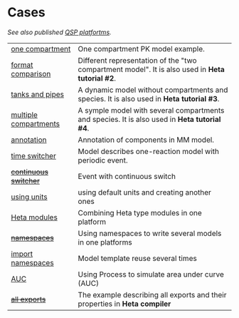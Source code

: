 # Cases

*See also published [QSP platfortms](/implemented?id=open-source-qsp-platforms).*

| | |
|---|---|
| [one compartment](cases/one-compartment) | One compartment PK model example. |
| [format comparison](cases/format-comparison) | Different representation of the "two compartment model". It is also used in **Heta tutorial #2**. |
| [tanks and pipes](cases/tanks-and-pipes) | A dynamic model without compartments and species. It is also used in **Heta tutorial #3**. |
| [multiple compartments](cases/multiple-compartments) | A symple model with several compartments and species. It is also used in **Heta tutorial #4**. |
| [annotation](cases/annotation) | Annotation of components in MM model. |
| [time switcher](cases/time-switcher) | Model describes one-reaction model with periodic event. |
| ~~[continuous switcher](cases/c-switcher)~~ | Event with continuous switch |
| [using units](cases/using-units) | using default units and creating another ones |
| [Heta modules](cases/heta-modules) | Combining Heta type modules in one platform |
| ~~[namespaces](cases/several)~~ | Using namespaces to write several models in one platforms |
| [import namespaces](cases/import-ns) | Model template reuse several times |
| [AUC](cases/auc) | Using Process to simulate area under curve (AUC) |
| ~~[all exports](cases/all-exports)~~ | The example describing all exports and their properties in **Heta compiler** |
